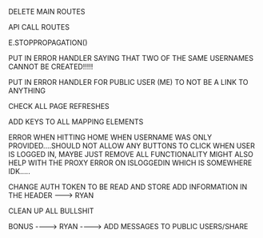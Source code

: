 DELETE MAIN ROUTES

API CALL ROUTES

E.STOPPROPAGATION()

PUT IN ERROR HANDLER SAYING THAT TWO OF THE SAME USERNAMES CANNOT BE CREATED!!!!!

PUT IN ERROR HANDLER FOR PUBLIC USER (ME) TO NOT BE A LINK TO ANYTHING

CHECK ALL PAGE REFRESHES

ADD KEYS TO ALL MAPPING ELEMENTS

ERROR WHEN HITTING HOME WHEN USERNAME WAS ONLY PROVIDED....SHOULD NOT ALLOW ANY BUTTONS TO CLICK WHEN USER IS LOGGED IN, MAYBE JUST REMOVE ALL FUNCTIONALITY MIGHT ALSO HELP WITH THE PROXY ERROR ON ISLOGGEDIN WHICH IS SOMEWHERE IDK.....

CHANGE AUTH TOKEN TO BE READ AND STORE ADD INFORMATION IN THE HEADER ---> RYAN

CLEAN UP ALL BULLSHIT

BONUS ----> RYAN ----> ADD MESSAGES TO PUBLIC USERS/SHARE
